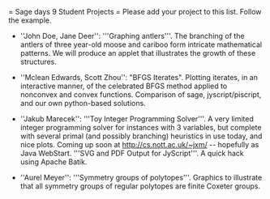 = Sage days 9 Student Projects =
Please add your project to this list. Follow the example.

 * ''John Doe, Jane Deer'': '''Graphing antlers'''. The branching of the antlers of three year-old moose and cariboo form intricate mathematical patterns. We will produce an applet that illustrates the growth of these structures.

 * ''Mclean Edwards, Scott Zhou'': "BFGS Iterates".  Plotting iterates, in an interactive manner, of the celebrated BFGS method applied to nonconvex and convex functions.  Comparison of sage, jyscript/piscript, and our own python-based solutions.

 * ''Jakub Marecek'': '''Toy Integer Programming Solver'''.  A very limited integer programming solver for instances with 3 variables, but complete with several primal (and possibly branching) heuristics in use today, and nice plots. Coming up soon at http://cs.nott.ac.uk/~jxm/ -- hopefully as Java WebStart. '''SVG and PDF Output for JyScript'''. A quick hack using Apache Batik.  

 * ''Aurel Meyer'': '''Symmetry groups of polytopes'''.  Graphics to illustrate that all symmetry groups of regular polytopes are finite Coxeter groups.
